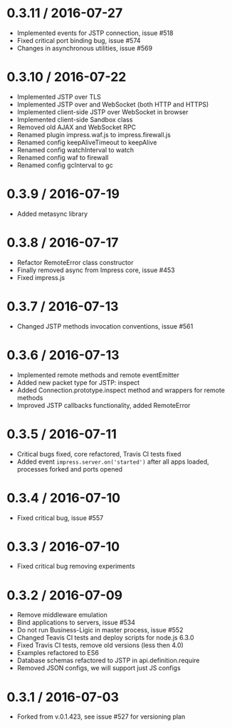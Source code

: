 0.3.11 / 2016-07-27
==================

  * Implemented events for JSTP connection, issue #518
  * Fixed critical port binding bug, issue #574
  * Changes in asynchronous utilities, issue #569

0.3.10 / 2016-07-22
==================

  * Implemented JSTP over TLS
  * Implemented JSTP over and WebSocket (both HTTP and HTTPS)
  * Implemented client-side JSTP over WebSocket in browser
  * Implemented client-side Sandbox class
  * Removed old AJAX and WebSocket RPC
  * Renamed plugin impress.waf.js to impress.firewall.js
  * Renamed config keepAliveTimeout to keepAlive
  * Renamed config watchInterval to watch
  * Renamed config waf to firewall
  * Renamed config gcInterval to gc

0.3.9 / 2016-07-19
==================

  * Added metasync library

0.3.8 / 2016-07-17
==================

  * Refactor RemoteError class constructor
  * Finally removed async from Impress core, issue #453
  * Fixed impress.js

0.3.7 / 2016-07-13
==================

  * Changed JSTP methods invocation conventions, issue #561

0.3.6 / 2016-07-13
==================

  * Implemented remote methods and remote eventEmitter
  * Added new packet type for JSTP: inspect
  * Added Connection.prototype.inspect method and wrappers for remote methods
  * Improved JSTP callbacks functionality, added RemoteError

0.3.5 / 2016-07-11
==================

  * Critical bugs fixed, core refactored, Travis CI tests fixed
  * Added event `impress.server.on('started')` after all apps loaded, processes forked and ports opened

0.3.4 / 2016-07-10
==================

  * Fixed critical bug, issue #557

0.3.3 / 2016-07-10
==================

  * Fixed critical bug removing experiments

0.3.2 / 2016-07-09
==================

  * Remove middleware emulation
  * Bind applications to servers, issue #534
  * Do not run Business-Ligic in master process, issue #552
  * Changed Teavis CI tests and deploy scripts for node.js 6.3.0
  * Fixed Travis CI tests, remove old versions (less then 4.0)
  * Examples refactored to ES6
  * Database schemas refactored to JSTP in api.definition.require
  * Removed JSON configs, we will support just JS configs

0.3.1 / 2016-07-03
==================

  * Forked from v.0.1.423, see issue #527 for versioning plan

